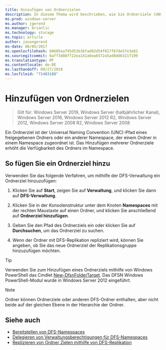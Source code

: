 ```yaml
---
title: Hinzufügen von Ordnerzielen
description: In diesem Thema wird beschrieben, wie Sie Ordnerziele (UNC-Pfade) hinzufügen
ms.prod: windows-server
ms.author: jgerend
ms.manager: brianlic
ms.technology: storage
ms.topic: article
author: jasongerend
ms-date: 06/05/2017
ms.openlocfilehash: b0685ea795d53b36fad92d54f817f67de57e3a82
ms.sourcegitcommit: 6aff3d88ff22ea141a6ea6572a5ad8dd6321f199
ms.translationtype: MT
ms.contentlocale: de-DE
ms.lasthandoff: 09/27/2019
ms.locfileid: "71403188"
---
```

# <a name="add-folder-targets"></a>Hinzufügen von Ordnerzielen

> Gilt für: Windows Server 2019, Windows Server (halbjährlicher Kanal), Windows Server 2016, Windows Server 2012 R2, Windows Server 2012, Windows Server 2008 R2, Windows Server 2008

Ein Ordnerziel ist der Universal Naming Convention (UNC)-Pfad eines freigegebenen Ordners oder ein anderer Namespace, der einem Ordner in einem Namespace zugeordnet ist. Das Hinzufügen mehrerer Ordnerziele erhöht die Verfügbarkeit des Ordners im Namespace.

## <a name="to-add-a-folder-target"></a>So fügen Sie ein Ordnerziel hinzu

Verwenden Sie das folgende Verfahren, um mithilfe der DFS-Verwaltung ein Ordnerziel hinzuzufügen:

1.  Klicken Sie auf **Start**, zeigen Sie auf **Verwaltung**, und klicken Sie dann auf **DFS-Verwaltung**.

2.  Klicken Sie in der Konsolenstruktur unter dem Knoten **Namespaces** mit der rechten Maustaste auf einen Ordner, und klicken Sie anschließend auf **Ordnerziel hinzufügen**.

3.  Geben Sie den Pfad des Ordnerziels ein oder klicken Sie auf **Durchsuchen**, um das Ordnerziel zu suchen.

4.  Wenn der Ordner mit DFS-Replikation repliziert wird, können Sie angeben, ob Sie das neue Ordnerziel der Replikationsgruppe hinzuzufügen möchten.

> [!TIP]
> Verwenden Sie zum Hinzufügen eines Ordnerziels mithilfe von Windows PowerShell das Cmdlet [New-DfsnFolderTarget](https://docs.microsoft.com/powershell/module/dfsn/new-dfsnfoldertarget). Das DFSN Windows PowerShell-Modul wurde in Windows Server 2012 eingeführt.

> [!NOTE]
> Ordner können Ordnerziele oder anderen DFS-Ordner enthalten, aber nicht beide auf der gleichen Ebene in der Hierarchie der Ordner.

## <a name="see-also"></a>Siehe auch

-   [Bereitstellen von DFS-Namespaces](deploying-dfs-namespaces.md)
-   [Delegieren von Verwaltungsberechtigungen für DFS-Namespaces](delegate-management-permissions-for-dfs-namespaces.md)
-   [Replizieren von Ordner Zielen mithilfe von DFS-Replikation](replicate-folder-targets-using-dfs-replication.md)